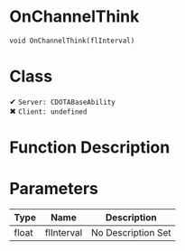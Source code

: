 # OnChannelThink
```
void OnChannelThink(flInterval)
```
# Class
✔ `Server: CDOTABaseAbility`  
✖ `Client: undefined`  

# Function Description

# Parameters
Type|Name|Description
--|--|--
float|flInterval|No Description Set
